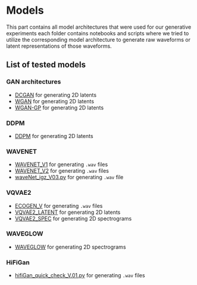 # Models
This part contains all model architectures that were used for our generative experiments each folder contains notebooks and scripts where we tried to utilize the corresponding model architecture to generate raw waveforms or latent representations of those waveforms.
## List of tested models
### GAN architectures
- [DCGAN](GAN/DCGAN/DCGAN.py) for generating 2D latents
- [WGAN](GAN/WGAN/WGAN.py) for generating 2D latents
- [WGAN-GP](GAN/WGAN-GP/WGAN-GP.py) for generating 2D latents
### DDPM
- [DDPM](DDPM/cluster_ddpm.py) for generating 2D latents
### WAVENET
- [WAVENET_V1](WAVENET/wavenet_v1/WAVENET_TRAIN.ipynb) for generating `.wav` files 
- [WAVENET_V2](WAVENET/wavenet_v2/WAVENET_TRAIN.ipynb) for generating `.wav` files
- [waveNet_igz_V03.py](WAVENET/waveNet_igz/waveNet_igz_V03.py) for generating `.wav` file
### VQVAE2
- [ECOGEN_V](VQVAE2/ECOGEN_V/VQVAE2_from_ECOGEN.ipynb) for generating `.wav` files
- [VQVAE2_LATENT](VQVAE2/VQVAE2_LATENT/VQVAE2_LATENT.ipynb) for generating 2D latents 
- [VQVAE2_SPEC](VQVAE2/VQVAE2_SPEC/VQVAE2.ipynb) for generating 2D spectrograms
### WAVEGLOW
- [WAVEGLOW](WAVEGLOW/WAVEGLOW.ipynb) for generating 2D spectrograms

### HiFiGan
- [hifiGan_quick_check_V.01.py](HiFiGan/hifiGan_quick_check_V.01.py) for generating `.wav` files
